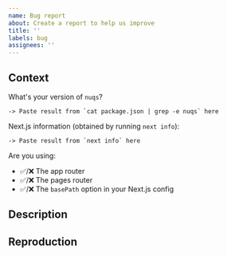 ```yaml
---
name: Bug report
about: Create a report to help us improve
title: ''
labels: bug
assignees: ''
---
```


<!-- Please read and follow the issue template. Issues submitted without a reproduction and context will take longer to resolve. -->

## Context

What's your version of `nuqs`?

```
-> Paste result from `cat package.json | grep -e nuqs` here
```

Next.js information (obtained by running `next info`):

```
-> Paste result from `next info` here
```

Are you using:

<!-- Keep whichever is relevant (✅: used, ❌ not used) -->

- ✅/❌ The app router
- ✅/❌ The pages router
- ✅/❌ The `basePath` option in your Next.js config

## Description

<!-- A clear and concise description of what the bug is, and what you expected to happen instead. -->

## Reproduction

<!-- Please provide a minimal reproduction in a CodeSandbox playground or dedicated repository, along with the steps to take to encounter the issue.

Example: Steps to reproduce the behavior:

1. Go to '...'
2. Click on '....'
3. Scroll down to '....'
4. See error

 -->
